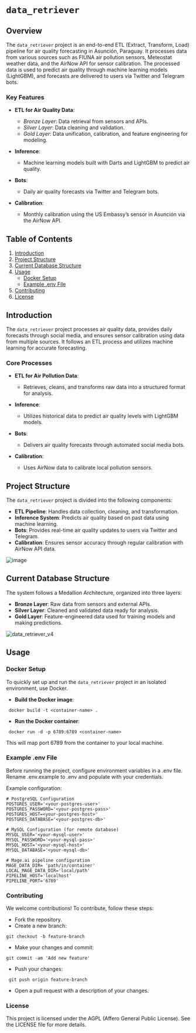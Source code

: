 # `data_retriever`

## Overview

The `data_retriever` project is an end-to-end ETL (Extract, Transform, Load) pipeline for air quality forecasting in Asunción, Paraguay. It processes data from various sources such as FIUNA air pollution sensors, Meteostat weather data, and the AirNow API for sensor calibration. The processed data is used to predict air quality through machine learning models (LightGBM), and forecasts are delivered to users via Twitter and Telegram bots.

### Key Features

- **ETL for Air Quality Data**: 
  - *Bronze Layer*: Data retrieval from sensors and APIs.
  - *Silver Layer*: Data cleaning and validation.
  - *Gold Layer*: Data unification, calibration, and feature engineering for modeling.

- **Inference**:
  - Machine learning models built with Darts and LightGBM to predict air quality.

- **Bots**:
  - Daily air quality forecasts via Twitter and Telegram bots.

- **Calibration**:
  - Monthly calibration using the US Embassy’s sensor in Asunción via the AirNow API.

## Table of Contents

1. [Introduction](#introduction)
2. [Project Structure](#project-structure)
3. [Current Database Structure](#current-database-structure)
4. [Usage](#usage)
   - [Docker Setup](#docker-setup)
   - [Example .env File](#example-env-file)
5. [Contributing](#contributing)
6. [License](#license)

## Introduction

The `data_retriever` project processes air quality data, provides daily forecasts through social media, and ensures sensor calibration using data from multiple sources. It follows an ETL process and utilizes machine learning for accurate forecasting.

### Core Processes

- **ETL for Air Pollution Data**: 
  - Retrieves, cleans, and transforms raw data into a structured format for analysis.
  
- **Inference**: 
  - Utilizes historical data to predict air quality levels with LightGBM models.

- **Bots**:
  - Delivers air quality forecasts through automated social media bots.

- **Calibration**:
  - Uses AirNow data to calibrate local pollution sensors.

## Project Structure

The `data_retriever` project is divided into the following components:

- **ETL Pipeline**: Handles data collection, cleaning, and transformation.
- **Inference System**: Predicts air quality based on past data using machine learning.
- **Bots**: Provides real-time air quality updates to users via Twitter and Telegram.
- **Calibration**: Ensures sensor accuracy through regular calibration with AirNow API data.

![image](https://github.com/user-attachments/assets/9dd5240c-b033-42b7-900b-9098ecb9690c)

## Current Database Structure

The system follows a Medallion Architecture, organized into three layers:

- **Bronze Layer**: Raw data from sensors and external APIs.
- **Silver Layer**: Cleaned and validated data ready for analysis.
- **Gold Layer**: Feature-engineered data used for training models and making predictions.

![data_retriever_v4](https://github.com/user-attachments/assets/f938c756-7d82-4f90-9ce4-19b47fa8a64b)

## Usage

### Docker Setup

To quickly set up and run the `data_retriever` project in an isolated environment, use Docker.

- **Build the Docker image**:
 ```
  docker build -t <container-name> .
 ```
- **Run the Docker container**:
 ```
  docker run -d -p 6789:6789 <container-name>
 ```
This will map port 6789 from the container to your local machine.

### Example .env File

Before running the project, configure environment variables in a .env file. Rename .env.example to .env and populate with your credentials.

Example configuration:
```
# PostgreSQL Configuration
POSTGRES_USER='<your-postgres-user>'
POSTGRES_PASSWORD='<your-postgres-pass>'
POSTGRES_HOST=<your-postgres-host>'
POSTGRES_DATABASE='<your-postgres-db>'

# MySQL Configuration (for remote database)
MYSQL_USER='<your-mysql-user>'
MYSQL_PASSWORD='<your-mysql-pass>'
MYSQL_HOST='<your-mysql-host>'
MYSQL_DATABASE='<your-mysql-db>'

# Mage.ai pipeline configuration
MAGE_DATA_DIR= 'path/in/container' 
LOCAL_MAGE_DATA_DIR='local/path'
PIPELINE_HOST='localhost'
PIPELINE_PORT='6789'
```
### Contributing

We welcome contributions! To contribute, follow these steps:

- Fork the repository.
- Create a new branch:
```
git checkout -b feature-branch
```
- Make your changes and commit:
```
git commit -am 'Add new feature'
```
- Push your changes:
```
 git push origin feature-branch
```
- Open a pull request with a description of your changes.

### License

This project is licensed under the AGPL (Affero General Public License). See the LICENSE file for more details.

